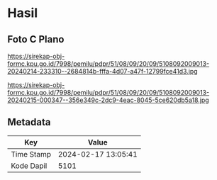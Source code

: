# Hasil

## Foto C Plano

https://sirekap-obj-formc.kpu.go.id/7998/pemilu/pdpr/51/08/09/20/09/5108092009013-20240214-233310--2684814b-fffa-4d07-a47f-12799fce41d3.jpg

https://sirekap-obj-formc.kpu.go.id/7998/pemilu/pdpr/51/08/09/20/09/5108092009013-20240215-000347--356e349c-2dc9-4eac-8045-5ce620db5a18.jpg


## Metadata

| Key        | Value               |
| ---------- | ------------------- |
| Time Stamp | 2024-02-17 13:05:41 |
| Kode Dapil | 5101                |



